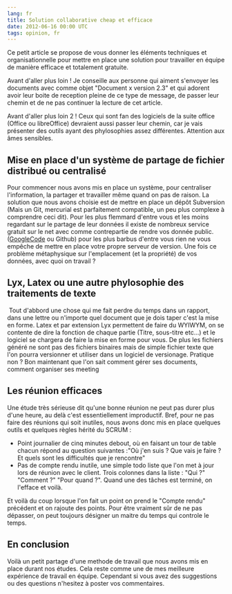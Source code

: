 ```yaml
---
lang: fr
title: Solution collaborative cheap et efficace
date: 2012-06-16 00:00 UTC
tags: opinion, fr
---
```



Ce petit article se propose de vous donner les éléments techniques et
organisationnelle pour mettre en place une solution pour travailler en
équipe de manière efficace et totalement gratuite.

Avant d'aller plus loin ! Je conseille aux personne qui aiment s'envoyer
les documents avec comme objet "Document x version 2.3" et qui adorent
avoir leur boite de reception pleine de ce type de message, de passer
leur chemin et de ne pas continuer la lecture de cet article. 

Avant d'aller plus loin 2 ! Ceux qui sont fan des logiciels de la suite
office (Office ou libreOffice) devraient aussi passer leur chemin, car
je vais présenter des outils ayant des phylosophies assez différentes.
Attention aux âmes sensibles.

## Mise en place d'un système de partage de fichier distribué ou centralisé

Pour commencer nous avons mis en place un système, pour centraliser
l'information, la partager et travailler même quand on pas de raison. La
solution que nous avons choisie est de mettre en place un dépôt
Subversion (Mais un Git, mercurial est parfaitement compatible, un peu
plus complexe à comprendre ceci dit). Pour les plus flemmard d'entre
vous et les moins regardant sur le partage de leur données il existe de
nombreux service gratuit sur le net avec comme contrepartie de rendre
vos donnée public.
([GoogleCode](http://code.google.com/intl/fr-FR/ "Google code") ou
Github) pour les plus barbus d'entre vous rien ne vous empêche de mettre
en place votre propre serveur de version. Une fois ce problème
métaphysique sur l'emplacement (et la propriété) de vos données, avec
quoi on travail ? 

## Lyx, Latex ou une autre phylosophie des traitements de texte

 Tout d'abbord une chose qui me fait perdre du temps dans un rapport,
dans une lettre ou n'importe quel document que je dois taper c'est la
mise en forme. Latex et par extension Lyx permettent de faire du WYIWYM,
on se contente de dire la fonction de chaque partie (Titre, sous-titre
etc...) et le logiciel se chargera de faire la mise en forme pour vous.
De plus les fichiers généré ne sont pas des fichiers binaires mais de
simple fichier texte que l'on pourra versionner et utiliser dans un
logiciel de versionage. Pratique non ? Bon maintenant que l'on sait
comment gérer ses documents, comment organiser ses meeting

## Les réunion efficaces

Une étude très sérieuse dit qu'une bonne réunion ne peut pas durer plus
d'une heure, au delà c'est essentiellement improductif. Bref, pour ne
pas faire des réunions qui soit inutiles, nous avons donc mis en place
quelques outils et quelques règles hérité du SCRUM :

-   Point journalier de cinq minutes debout, où en faisant un tour de
    table chacun répond au question suivantes :"Où j'en suis ? Que vais
    je faire ? Et quels sont les difficultés que je rencontre"
-   Pas de compte rendu inutile, une simple todo liste que l'on met à
    jour lors de réunion avec le client. Trois colonnes dans la liste :
    "Qui ?" "Comment ?" "Pour quand ?". Quand une des tâches est
    terminé, on l'efface et voilà. 

Et voilà du coup lorsque l'on fait un point on prend le "Compte rendu"
précédent et on rajoute des points. Pour être vraiment sûr de ne pas
dépasser, on peut toujours désigner un maitre du temps qui controle le
temps. 

## En conclusion

Voilà un petit partage d'une methode de travail que nous avons mis en
place durant nos études. Cela reste comme une de mes meilleure
expérience de travail en équipe. Cependant si vous avez des suggestions
ou des questions n'hesitez à poster vos commentaires. 
